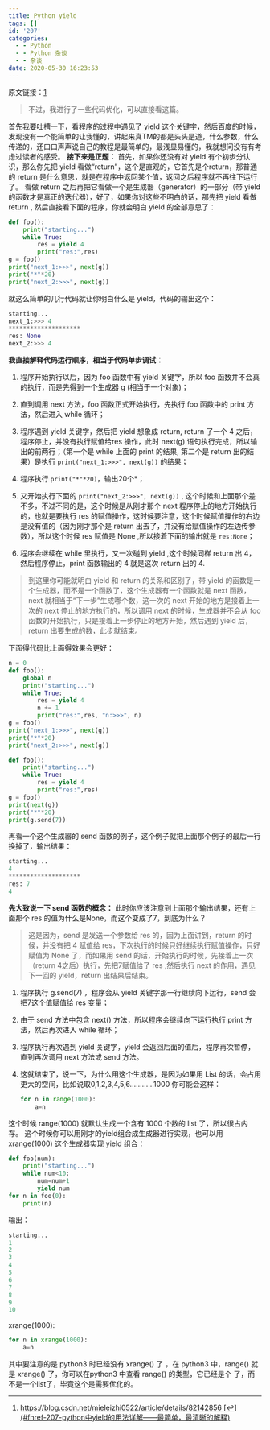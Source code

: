 ```yaml
---
title: Python yield
tags: []
id: '207'
categories:
  - - Python
  - - Python 杂谈
  - - 杂谈
date: 2020-05-30 16:23:53
---
```


原文链接：[1](#fn-207-python中yield的用法详解——最简单，最清晰的解释)

> 不过，我进行了一些代码优化，可以直接看这篇。

首先我要吐槽一下，看程序的过程中遇见了 yield 这个关键字，然后百度的时候，发现没有一个能简单的让我懂的，讲起来真TM的都是头头是道，什么参数，什么传递的，还口口声声说自己的教程是最简单的，最浅显易懂的，我就想问没有有考虑过读者的感受。 **接下来是正题：** 首先，如果你还没有对 yield 有个初步分认识，那么你先把 yield 看做“return”，这个是直观的，它首先是个return，那普通的 return 是什么意思，就是在程序中返回某个值，返回之后程序就不再往下运行了。 看做 return 之后再把它看做一个是生成器（generator）的一部分（带 yield 的函数才是真正的迭代器），好了，如果你对这些不明白的话，那先把 yield 看做 return , 然后直接看下面的程序，你就会明白 yield 的全部意思了：

```python
def foo():
    print("starting...")
    while True:
        res = yield 4
        print("res:",res)
g = foo()
print("next_1:>>>", next(g))
print("*"*20)
print("next_2:>>>", next(g))
```

就这么简单的几行代码就让你明白什么是 yield，代码的输出这个：

```python
starting...
next_1:>>> 4
********************
res: None
next_2:>>> 4
```

**我直接解释代码运行顺序，相当于代码单步调试：**

1.  程序开始执行以后，因为 foo 函数中有 yield 关键字，所以 foo 函数并不会真的执行，而是先得到一个生成器 g (相当于一个对象)；
2.  直到调用 next 方法，foo 函数正式开始执行，先执行 foo 函数中的 print 方法，然后进入 while 循环；
    
3.  程序遇到 yield 关键字，然后把 yield 想象成 return, return 了一个 4 之后，程序停止，并没有执行赋值给res 操作，此时 next(g) 语句执行完成，所以输出的前两行；（第一个是 while 上面的 print 的结果, 第二个是 return 出的结果）是执行 `print("next_1:>>>", next(g))` 的结果；
    
4.  程序执行 `print("*"*20)`，输出20个\*；
5.  又开始执行下面的 `print("next_2:>>>", next(g))` , 这个时候和上面那个差不多，不过不同的是，这个时候是从刚才那个 next 程序停止的地方开始执行的，也就是要执行 res 的赋值操作，这时候要注意，这个时候赋值操作的右边是没有值的（因为刚才那个是 return 出去了，并没有给赋值操作的左边传参数），所以这个时候 res 赋值是 None ,所以接着下面的输出就是 `res:None`；
6.  程序会继续在 while 里执行，又一次碰到 yield ,这个时候同样 return 出 4，然后程序停止，print 函数输出的 4 就是这次 return 出的 4.

> 到这里你可能就明白 yield 和 return 的关系和区别了，带 yield 的函数是一个生成器，而不是一个函数了，这个生成器有一个函数就是 next 函数，next 就相当于“下一步”生成哪个数，这一次的 next 开始的地方是接着上一次的 next 停止的地方执行的，所以调用 next 的时候，生成器并不会从 foo 函数的开始执行，只是接着上一步停止的地方开始，然后遇到 yield 后，return 出要生成的数，此步就结束。

下面得代码比上面得效果会更好：

```python
n = 0
def foo():
    global n
    print("starting...")
    while True:
        res = yield 4
        n += 1
        print("res:",res, "n:>>>", n)
g = foo()
print("next_1:>>>", next(g))
print("*"*20)
print("next_2:>>>", next(g))
```

```python
def foo():
    print("starting...")
    while True:
        res = yield 4
        print("res:",res)
g = foo()
print(next(g))
print("*"*20)
print(g.send(7))
```

再看一个这个生成器的 send 函数的例子，这个例子就把上面那个例子的最后一行换掉了，输出结果：

```python
starting...
4
********************
res: 7
4
```

**先大致说一下 send 函数的概念：** 此时你应该注意到上面那个输出结果，还有上面那个 res 的值为什么是None，而这个变成了7，到底为什么？

> 这是因为，send 是发送一个参数给 res 的，因为上面讲到，return 的时候，并没有把 4 赋值给 res，下次执行的时候只好继续执行赋值操作，只好赋值为 None 了，而如果用 send 的话，开始执行的时候，先接着上一次（return 4之后）执行，先把7赋值给了 res ,然后执行 next 的作用，遇见下一回的 yield，return 出结果后结束。

1.  程序执行 g.send(7) ，程序会从 yield 关键字那一行继续向下运行，send 会把7这个值赋值给 res 变量；
    
2.  由于 send 方法中包含 next() 方法，所以程序会继续向下运行执行 print 方法，然后再次进入 while 循环；
    
3.  程序执行再次遇到 yield 关键字，yield 会返回后面的值后，程序再次暂停，直到再次调用 next 方法或 send 方法。
    
4.  这就结束了，说一下，为什么用这个生成器，是因为如果用 List 的话，会占用更大的空间，比如说取0,1,2,3,4,5,6............1000 你可能会这样：
    
    ```python
    for n in range(1000):
        a=n
    ```
    

这个时候 range(1000) 就默认生成一个含有 1000 个数的 list 了，所以很占内存。 这个时候你可以用刚才的yield组合成生成器进行实现，也可以用 xrange(1000) 这个生成器实现 yield 组合：

```python
def foo(num):
    print("starting...")
    while num<10:
        num=num+1
        yield num
for n in foo(0):
    print(n)
```

输出：

```python
starting...
1
2
3
4
5
6
7
8
9
10
```

xrange(1000):

```python
for n in xrange(1000):
    a=n
```

其中要注意的是 python3 时已经没有 xrange() 了 ，在 python3 中，range() 就是 xrange() 了，你可以在python3 中查看 range() 的类型，它已经是个 了，而不是一个list了，毕竟这个是需要优化的。

* * *

1.  https://blog.csdn.net/mieleizhi0522/article/details/82142856 [↩︎](#fnref-207-python中yield的用法详解——最简单，最清晰的解释)